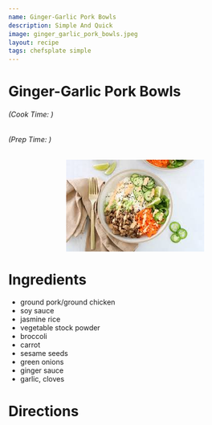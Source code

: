 ```yaml
---
name: Ginger-Garlic Pork Bowls
description: Simple And Quick
image: ginger_garlic_pork_bowls.jpeg
layout: recipe
tags: chefsplate simple
---
```


<div class="w-full text-center">
    <h1>Ginger-Garlic Pork Bowls</h1>
    <h6>(Cook Time: )</h6>
    <h6>(Prep Time: )</h6>
</div>

<p align="center" width="100%">
    <img src="/assets/images/ginger_garlic_pork_bowls.jpeg"  alt="Ginger-Garlic Pork Bowls" style="display: block; max-width:700px; max-height:700px; width: auto; height: auto;" />
</p>  

<div class="lg:flex lg:w-[1024px] mx-auto">
<div class="block min-w-max w-3/12">
<h1>Ingredients</h1>
<ul>
<li>ground pork/ground chicken</li> 
<li>soy sauce</li>  
<li>jasmine rice</li>   
<li>vegetable stock powder</li> 
<li>broccoli</li>   
<li>carrot</li> 
<li>sesame seeds</li>   
<li>green onions</li>   
<li>ginger sauce</li>   
<li>garlic, cloves</li> 
</ul>
</div>

<div class="block lg:ml-12 w-7/12">
<h1>Directions</h1>
</div>
</div>
